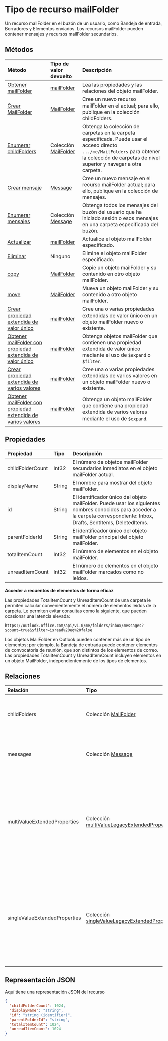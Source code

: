 # <a name="mailfolder-resource-type"></a>Tipo de recurso mailFolder

Un recurso mailFolder en el buzón de un usuario, como Bandeja de entrada, Borradores y Elementos enviados. Los recursos mailFolder pueden contener mensajes y recursos mailFolder secundarios.


## <a name="methods"></a>Métodos

| Método       | Tipo de valor devuelto  |Descripción|
|:---------------|:--------|:----------|
|[Obtener mailFolder](../api/mailfolder_get.md) | [mailFolder](mailfolder.md) |Lea las propiedades y las relaciones del objeto mailFolder.|
|[Crear MailFolder](../api/mailfolder_post_childfolders.md) |[MailFolder](mailfolder.md)| Cree un nuevo recurso mailFolder en el actual; para ello, publique en la colección childFolders.|
|[Enumerar childFolders](../api/mailfolder_list_childfolders.md) |Colección [MailFolder](mailfolder.md)| Obtenga la colección de carpetas en la carpeta especificada. Puede usar el acceso directo `.../me/MailFolders` para obtener la colección de carpetas de nivel superior y navegar a otra carpeta.|
|[Crear mensaje](../api/mailfolder_post_messages.md) |[Message](message.md)| Cree un nuevo mensaje en el recurso mailFolder actual; para ello, publique en la colección de mensajes.|
|[Enumerar mensajes](../api/mailfolder_list_messages.md) |Colección [Message](message.md)| Obtenga todos los mensajes del buzón del usuario que ha iniciado sesión o esos mensajes en una carpeta especificada del buzón.|
|[Actualizar](../api/mailfolder_update.md) | [mailFolder](mailfolder.md)|Actualice el objeto mailFolder especificado. |
|[Eliminar](../api/mailfolder_delete.md) | Ninguno |Elimine el objeto mailFolder especificado. |
|[copy](../api/mailfolder_copy.md)|[MailFolder](mailfolder.md)|Copie un objeto mailFolder y su contenido en otro objeto mailFolder.|
|[move](../api/mailfolder_move.md)|[MailFolder](mailfolder.md)|Mueva un objeto mailFolder y su contenido a otro objeto mailFolder.|
|[Crear propiedad extendida de valor único](../api/singlevaluelegacyextendedproperty_post_singlevalueextendedproperties.md) |[mailFolder](mailFolder.md)  |Cree una o varias propiedades extendidas de valor único en un objeto mailFolder nuevo o existente.   |
|[Obtener mailFolder con propiedad extendida de valor único](../api/singlevaluelegacyextendedproperty_get.md)  | [mailFolder](mailFolder.md) | Obtenga objetos mailFolder que contienen una propiedad extendida de valor único mediante el uso de `$expand` o `$filter`. |
|[Crear propiedad extendida de varios valores](../api/multivaluelegacyextendedproperty_post_multivalueextendedproperties.md) | [mailFolder](mailFolder.md) | Cree una o varias propiedades extendidas de varios valores en un objeto mailFolder nuevo o existente.  |
|[Obtener mailFolder con propiedad extendida de varios valores](../api/multivaluelegacyextendedproperty_get.md)  | [mailFolder](mailFolder.md) | Obtenga un objeto mailFolder que contiene una propiedad extendida de varios valores mediante el uso de `$expand`. |


## <a name="properties"></a>Propiedades
| Propiedad       | Tipo    |Descripción|
|:---------------|:--------|:----------|
|childFolderCount|Int32|El número de objetos mailFolder secundarios inmediatos en el objeto mailFolder actual.|
|displayName|String|El nombre para mostrar del objeto mailFolder.|
|id|String|El identificador único del objeto mailFolder. Puede usar los siguientes nombres conocidos para acceder a la carpeta correspondiente: Inbox, Drafts, SentItems, DeletedItems.|
|parentFolderId|String|El identificador único del objeto mailFolder principal del objeto mailFolder.|
|totalItemCount|Int32|El número de elementos en el objeto mailFolder.|
|unreadItemCount|Int32|El número de elementos en el objeto mailFolder marcados como no leídos.|

**Acceder a recuentos de elementos de forma eficaz**

Las propiedades TotalItemCount y UnreadItemCount de una carpeta le permiten calcular convenientemente el número de elementos leídos de la carpeta. Le permiten evitar consultas como la siguiente, que pueden ocasionar una latencia elevada:
```
https://outlook.office.com/api/v1.0/me/folders/inbox/messages?$count=true&$filter=isread%20eq%20false
```
Los objetos MailFolder en Outlook pueden contener más de un tipo de elementos; por ejemplo, la Bandeja de entrada puede contener elementos de convocatoria de reunión, que son distintos de los elementos de correo. Las propiedades TotalItemCount y UnreadItemCount incluyen elementos en un objeto MailFolder, independientemente de los tipos de elementos.


## <a name="relationships"></a>Relaciones
| Relación | Tipo    |Descripción|
|:---------------|:--------|:----------|
|childFolders|Colección [MailFolder](mailfolder.md)|La colección de carpetas secundarias del objeto mailFolder.|
|messages|Colección [Message](message.md)|La colección de mensajes del objeto mailFolder.|
|multiValueExtendedProperties|Colección [multiValueLegacyExtendedProperty](multivaluelegacyextendedproperty.md)| La colección de propiedades extendidas de varios valores definidas para el objeto mailFolder. Solo lectura. Admite valores NULL.|
|singleValueExtendedProperties|Colección [singleValueLegacyExtendedProperty](singlevaluelegacyextendedproperty.md)| La colección de propiedades extendidas de valor único definidas para el objeto mailFolder. Solo lectura. Admite valores NULL.|


## <a name="json-representation"></a>Representación JSON

Aquí tiene una representación JSON del recurso

<!-- {
  "blockType": "resource",
  "optionalProperties": [
    "childFolders",
    "messages",
    "multiValueExtendedProperties",
    "singleValueExtendedProperties"
  ],
  "keyProperty": "id",
  "@odata.type": "microsoft.graph.mailFolder"
}-->

```json
{
  "childFolderCount": 1024,
  "displayName": "string",
  "id": "string (identifier)",
  "parentFolderId": "string",
  "totalItemCount": 1024,
  "unreadItemCount": 1024
}

```

<!-- uuid: 8fcb5dbc-d5aa-4681-8e31-b001d5168d79
2015-10-25 14:57:30 UTC -->
<!-- {
  "type": "#page.annotation",
  "description": "mailFolder resource",
  "keywords": "",
  "section": "documentation",
  "tocPath": ""
}-->
